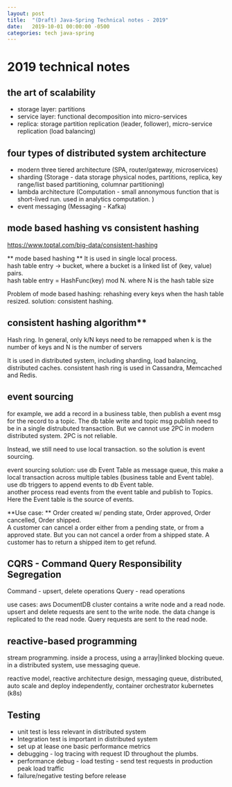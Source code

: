 ```yaml
---
layout: post
title:  "(Draft) Java-Spring Technical notes - 2019"
date:   2019-10-01 00:00:00 -0500
categories: tech java-spring
---
```


# 2019 technical notes #

## the art of scalability

- storage layer: partitions
- service layer: functional decomposition into micro-services
- replica: storage partition replication (leader, follower), micro-service replication (load balancing)

## four types of distributed system architecture

- modern three tiered architecture (SPA, router/gateway, microservices)
- sharding (Storage - data storage physical nodes, partitions, replica, key range/list based partitioning, columnar partitioning)
- lambda architecture (Computation - small annonymous function that is short-lived run. used in analytics computation. )
- event messaging  (Messaging - Kafka)


## mode based hashing vs consistent hashing  
https://www.toptal.com/big-data/consistent-hashing

** mode based hashing **
It is used in single local process.  
hash table entry -> bucket, where a bucket is a linked list of (key, value) pairs.  
hash table entry = HashFunc(key) mod N. where N is the hash table size

Problem of mode based hashing: rehashing every keys when the hash table resized. 
solution: consistent hashing. 

## consistent hashing algorithm** 
Hash ring.
In general, only k/N keys need to be remapped when k is the number of keys and N is the number of servers

It is used in distributed system, including sharding, load balancing, distributed caches.
consistent hash ring is used in Cassandra, Memcached and Redis.


## event sourcing

for example, we add a record in a business table, then publish a event msg for the record to a topic. The db table write and topic msg publish need to be in a single distrubuted transaction. But we cannot use 2PC in modern distributed system. 2PC is not reliable.

Instead, we still need to use local transaction. so the solution is event sourcing.

event sourcing solution:
use db Event Table as message queue, this make a local transaction across multiple tables (business table and Event table).  use db triggers to append events to db Event table.  
another process read events from the event table and publish to Topics.
Here the Event table is the source of events.

**Use case:  **
Order created w/ pending state, Order approved, Order cancelled, Order shipped.   
A customer can cancel a order either from a pending state, or from a approved state. But you can not cancel a order from a shipped state. A customer has to return a shipped item to get refund.


## CQRS - Command Query Responsibility Segregation  

Command - upsert, delete operations
Query - read operations

use cases:
aws DocumentDB cluster contains a write node and a read node. upsert and delete requests are sent to the write node. the data change is replicated to the read node. Query requests are sent to the read node.

## reactive-based programming ## 

stream programming. inside a process, using a array|linked blocking queue. in a distributed system, use messaging queue.
 
reactive model, reactive architecture design, messaging queue, distributed, auto scale and deploy independently, container orchestrator kubernetes (k8s) 
 
## Testing
- unit test is less relevant in distributed system
- Integration test is important in distributed system
- set up at lease one basic performance metrics
- debugging - log tracing with request ID throughout the plumbs.
- performance debug - load testing - send test requests in production peak load traffic
- failure/negative testing before release
 
